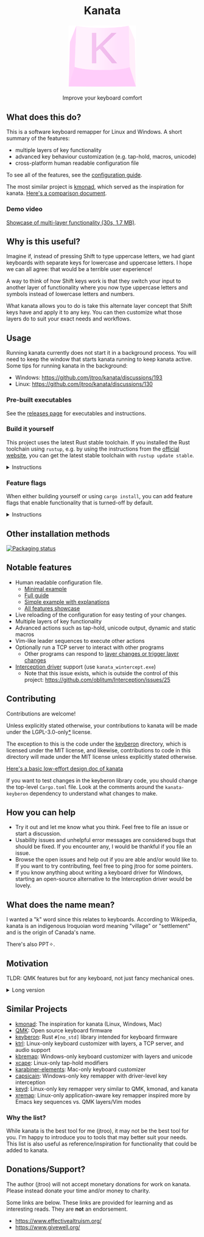 <h1 align="center">Kanata</h1>

<h3 align="center">
  <img
    alt="Image of a keycap with the letter K on it in pink tones"
    title="Kanata"
    height="160"
    src="assets/kanata-icon.svg"
  />
</h3>

<div align="center">
  Improve your keyboard comfort
</div>

## What does this do?

This is a software keyboard remapper for Linux and Windows. A short summary of
the features:

- multiple layers of key functionality
- advanced key behaviour customization (e.g. tap-hold, macros, unicode)
- cross-platform human readable configuration file

To see all of the features, see the [configuration guide](./docs/config.adoc).

The most similar project is [kmonad](https://github.com/david-janssen/kmonad),
which served as the inspiration for kanata. [Here's a comparison document](./docs/kmonad_comparison.md).

### Demo video

[Showcase of multi-layer functionality (30s, 1.7 MB)](https://user-images.githubusercontent.com/6634136/183001314-f64a7e26-4129-4f20-bf26-7165a6e02c38.mp4).

## Why is this useful?

Imagine if, instead of pressing Shift to type uppercase letters, we had giant
keyboards with separate keys for lowercase and uppercase letters. I hope we can
all agree: that would be a terrible user experience!

A way to think of how Shift keys work is that they switch your input to another
layer of functionality where you now type uppercase letters and symbols
instead of lowercase letters and numbers.

What kanata allows you to do is take this alternate layer concept that Shift
keys have and apply it to any key. You can then customize what those layers do
to suit your exact needs and workflows.

## Usage

Running kanata currently does not start it in a background process.
You will need to keep the window that starts kanata running to keep kanata active.
Some tips for running kanata in the background:

- Windows: https://github.com/jtroo/kanata/discussions/193
- Linux: https://github.com/jtroo/kanata/discussions/130

### Pre-built executables

See the
[releases page](https://github.com/jtroo/kanata/releases)
for executables and instructions.

### Build it yourself

This project uses the latest Rust stable toolchain. If you installed the
Rust toolchain using `rustup`, e.g. by using the instructions from the
[official website](https://www.rust-lang.org/learn/get-started),
you can get the latest stable toolchain with `rustup update stable`.

<details>
<summary>Instructions</summary>

Using `cargo install`:

    cargo install kanata

    # On Linux, this may not work without `sudo`, see below
    kanata --cfg <your_configuration_file>

Build and run yourself in Linux:

    git clone https://github.com/jtroo/kanata && cd kanata
    cargo build   # --release optional, not really perf sensitive

    # sudo is used because kanata opens /dev/ files
    #
    # See below if you want to avoid needing sudo:
    # https://github.com/jtroo/kanata/wiki/Avoid-using-sudo-on-Linux
    sudo target/debug/kanata --cfg <your_configuration_file>

Build and run yourself in Windows.

    git clone https://github.com/jtroo/kanata; cd kanata
    cargo build   # --release optional, not really perf sensitive
    target\debug\kanata --cfg <your_configuration_file>

The full configuration guide is [found here](./docs/config.adoc).

Sample configuration files are found in [cfg_samples](./cfg_samples). The
[simple.kbd](./cfg_samples/simple.kbd) file contains a basic configuration file
that is hopefully easy to understand but does not contain all features. The
`kanata.kbd` contains an example of all features with documentation. The
release assets also have a `kanata.kbd` file that is tested to work with that
release. All key names can be found in the [keys module](./src/keys/mod.rs),
and you can also define your own key names.

</details>

### Feature flags

When either building yourself or using `cargo install`,
you can add feature flags that
enable functionality that is turned-off by default.

<details>
<summary>Instructions</summary>

If you want to enable the `cmd` actions,
add the flag `--features cmd`.
For example:

```
cargo build --release --features cmd
cargo install --features cmd
```

On Windows,
if you want to compile a binary that uses the Interception driver,
you should add the flag `--features interception_driver`.
For example:

```
cargo build --release --features interception_driver
cargo install --features interception_driver
```

To combine multiple flags,
use a single `--features` flag
and use a comma to separate the features.
For example:

```
cargo build --release --features cmd,interception_driver
cargo install --features cmd,interception_driver
```
</details>

## Other installation methods

[![Packaging status](https://repology.org/badge/vertical-allrepos/kanata.svg)](https://repology.org/project/kanata/versions)

## Notable features

- Human readable configuration file.
  - [Minimal example](./cfg_samples/minimal.kbd)
  - [Full guide](./docs/config.adoc)
  - [Simple example with explanations](./cfg_samples/simple.kbd)
  - [All features showcase](./cfg_samples/kanata.kbd)
- Live reloading of the configuration for easy testing of your changes.
- Multiple layers of key functionality
- Advanced actions such as tap-hold, unicode output, dynamic and static macros
- Vim-like leader sequences to execute other actions
- Optionally run a TCP server to interact with other programs
  - Other programs can respond to [layer changes or trigger layer changes](https://github.com/jtroo/kanata/issues/47)
- [Interception driver](http://www.oblita.com/interception) support (use `kanata_wintercept.exe`)
  - Note that this issue exists, which is outside the control of this project:
    https://github.com/oblitum/Interception/issues/25

## Contributing

Contributions are welcome!

Unless explicitly stated otherwise, your contributions to kanata will be made
under the LGPL-3.0-only[*] license.

The exception to this is the code under the [keyberon](./keyberon) directory,
which is licensed under the MIT license, and likewise, contributions to code
in this directory will made under the MIT license unless explicitly stated
otherwise.

[Here's a basic low-effort design doc of kanata](./docs/design.md)

[*]: https://www.gnu.org/licenses/identify-licenses-clearly.html

If you want to test changes in the keyberon library code,
you should change the top-level `Cargo.toml` file.
Look at the comments around the `kanata-keyberon` dependency
to understand what changes to make.

## How you can help

- Try it out and let me know what you think. Feel free to file an issue or
  start a discussion.
- Usability issues and unhelpful error messages are considered bugs that should
  be fixed. If you encounter any, I would be thankful if you file an issue.
- Browse the open issues and help out if you are able and/or would like to. If
  you want to try contributing, feel free to ping jtroo for some pointers.
- If you know anything about writing a keyboard driver for Windows, starting an
  open-source alternative to the Interception driver would be lovely.

## What does the name mean?

I wanted a "k" word since this relates to keyboards. According to Wikipedia,
kanata is an indigenous Iroquoian word meaning "village" or "settlement" and is
the origin of Canada's name.

There's also PPT✧.

## Motivation

TLDR: QMK features but for any keyboard, not just fancy mechanical ones.

<details>
  <summary>Long version</summary>

I have a few keyboards that run [QMK](https://docs.qmk.fm/#/). QMK allows the
user to customize the functionality of their keyboard to their heart's content.

One great use case of QMK is its ability map keys so that they overlap with the
home row keys but are accessible on another layer. I won't comment on
productivity, but I find this greatly helps with my keyboard comfort.

For example, these keys are on the right side of the keyboard:

    7 8 9
    u i o
    j k l
    m , .

On one layer I have arrow keys in the same position, and on another layer I
have a numpad.

    arrows:       numpad:
    - - -         7 8 9
    - ↑ -         4 5 6
    ← ↓ →         1 2 3
    - - -         0 * .

One could add as many customizations as one likes to improve comfort, speed,
etc. Personally my main motivator is comfort due to a repetitive strain injury
in the past.

However, QMK doesn't run everywhere. In fact, it doesn't run on **most**
hardware you can get. You can't get it to run on a laptop keyboard or any
mainstream office keyboard. I believe that the comfort and empowerment QMK
provides should be available to anyone with a computer on their existing
hardware, instead of having to purchase an enthusiast mechanical keyboard
(which are admittedly very nice — I own a few — but can be costly).

The best alternative solution that I found for keyboards that don't run QMK was
[kmonad](https://github.com/david-janssen/kmonad). This is an excellent project
and I recommend it if you want to try something similar.

The reason for this project's existence is that kmonad is written in Haskell
and I have no idea how to begin contributing to a Haskell project. From an
outsider's perspective I think Haskell is a great language but I really can't
wrap my head around it. And there are a few [outstanding issues](./docs/kmonad_comparison.md)
at the time of writing that make kmonad suboptimal for my personal workflows.

This project is written in Rust because Rust is my favourite programming
language and the prior work of the awesome [keyberon crate](https://github.com/TeXitoi/keyberon)
exists.
</details>

## Similar Projects

- [kmonad](https://github.com/david-janssen/kmonad): The inspiration for kanata (Linux, Windows, Mac)
- [QMK](https://docs.qmk.fm/#/): Open source keyboard firmware
- [keyberon](https://github.com/TeXitoi/keyberon): Rust `#[no_std]` library intended for keyboard firmware
- [ktrl](https://github.com/ItayGarin/ktrl): Linux-only keyboard customizer with layers, a TCP server, and audio support
- [kbremap](https://github.com/timokroeger/kbremap): Windows-only keyboard customizer with layers and unicode
- [xcape](https://github.com/alols/xcape): Linux-only tap-hold modifiers
- [karabiner-elements](https://karabiner-elements.pqrs.org/): Mac-only keyboard customizer
- [capsicain](https://github.com/cajhin/capsicain): Windows-only key remapper with driver-level key interception
- [keyd](https://github.com/rvaiya/keyd): Linux-only key remapper very similar to QMK, kmonad, and kanata
- [xremap](https://github.com/k0kubun/xremap): Linux-only application-aware key remapper inspired more by Emacs key sequences vs. QMK layers/Vim modes

### Why the list?

While kanata is the best tool for me (jtroo), it may not be the best tool for
you. I'm happy to introduce you to tools that may better suit your needs. This
list is also useful as reference/inspiration for functionality that could be
added to kanata.

## Donations/Support?

The author (jtroo) will not accept monetary donations for work on kanata.
Please instead donate your time and/or money to charity.

Some links are below. These links are provided for learning and as interesting
reads. They are **not** an endorsement.

- https://www.effectivealtruism.org/
- https://www.givewell.org/
